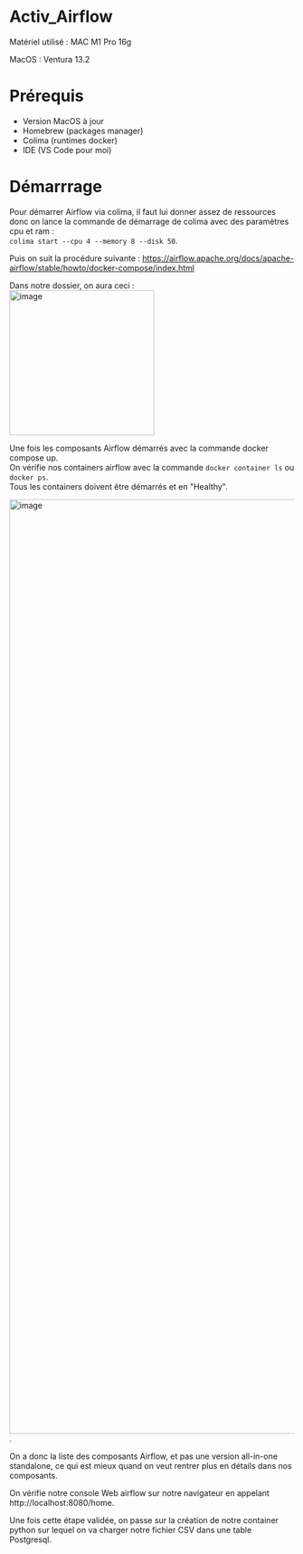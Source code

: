 # Activ_Airflow

Matériel utilisé : MAC M1 Pro 16g

MacOS : Ventura 13.2

# Prérequis

- Version MacOS à jour
- Homebrew (packages manager)
- Colima (runtimes docker)
- IDE (VS Code pour moi)

# Démarrrage

Pour démarrer Airflow via colima, il faut lui donner assez de ressources donc on lance la commande de démarrage de colima avec des paramètres cpu et ram :   
`colima start --cpu 4 --memory 8 --disk 50`. 

Puis on suit la procédure suivante : https://airflow.apache.org/docs/apache-airflow/stable/howto/docker-compose/index.html

Dans notre dossier, on aura ceci :  
<img width="256" alt="image" src="https://user-images.githubusercontent.com/45535819/223383697-b8e9319e-928d-4233-ac79-656802fb691a.png">


Une fois les composants Airflow démarrés avec la commande docker compose up.  
On vérifie nos containers airflow avec la commande `docker container ls` ou `docker ps`.  
Tous les containers doivent être démarrés et en "Healthy".  

<img width="1649" alt="image" src="https://user-images.githubusercontent.com/45535819/223462244-38fb2062-d31a-48b4-a271-b3f1cb78fa36.png">. 

On a donc la liste des composants Airflow, et pas une version all-in-one standalone, ce qui est mieux quand on veut rentrer plus en détails dans nos composants.  

On vérifie notre console Web airflow sur notre navigateur en appelant  http://localhost:8080/home.  

Une fois cette étape validée, on passe sur la création de notre container python sur lequel on va charger notre fichier CSV dans une table Postgresql.  
